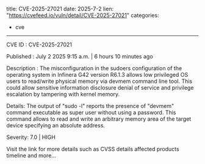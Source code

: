  
title: CVE-2025-27021
date: 2025-7-2
lien: "https://cvefeed.io/vuln/detail/CVE-2025-27021"
categories:
  - cve
---

CVE ID : CVE-2025-27021

Published :  July 2
2025
9:15 a.m. | 6 hours
10 minutes ago

Description : The misconfiguration in the sudoers configuration of the operating system in
 Infinera G42 version R6.1.3 allows low privileged OS users to 
read/write physical memory via devmem command line tool. 
This could 
allow sensitive information disclosure
denial of service
and privilege 
escalation by tampering with kernel memory.


Details: The output of "sudo -l" reports the presence of "devmem" command 
executable as super user without using a password. This command allows 
to read and write an arbitrary memory area of the target device
specifying an absolute address.

Severity: 7.0 | HIGH

Visit the link for more details
such as CVSS details
affected products
timeline
and more...
